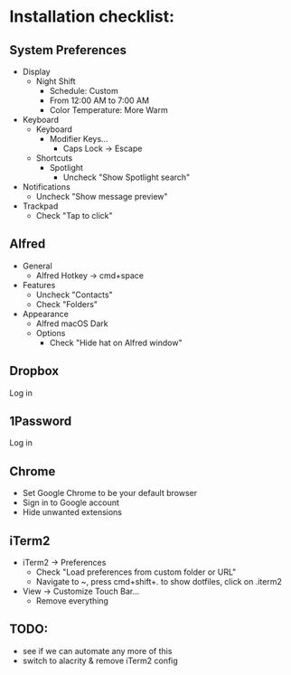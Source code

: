 # Installation checklist:

## System Preferences

- Display
  - Night Shift
    - Schedule: Custom
    - From 12:00 AM to 7:00 AM
    - Color Temperature: More Warm
- Keyboard
  - Keyboard
    - Modifier Keys...
      - Caps Lock -> Escape
  - Shortcuts
    - Spotlight
      - Uncheck "Show Spotlight search"
- Notifications
  - Uncheck "Show message preview"
- Trackpad
  - Check "Tap to click"

## Alfred

- General
  - Alfred Hotkey -> cmd+space
- Features
  - Uncheck "Contacts"
  - Check "Folders"
- Appearance
  - Alfred macOS Dark
  - Options
    - Check "Hide hat on Alfred window"

## Dropbox

Log in

## 1Password

Log in

## Chrome

- Set Google Chrome to be your default browser
- Sign in to Google account
- Hide unwanted extensions

## iTerm2

- iTerm2 -> Preferences
  - Check "Load preferences from custom folder or URL"
  - Navigate to ~, press cmd+shift+. to show dotfiles, click on .iterm2
- View -> Customize Touch Bar...
  - Remove everything
  
## TODO:
- see if we can automate any more of this
- switch to alacrity & remove iTerm2 config
